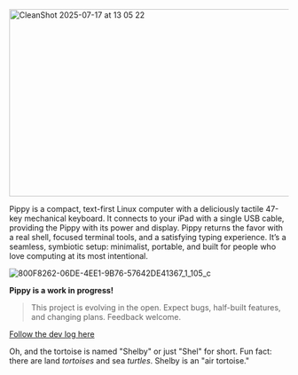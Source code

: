 <img width="1132" height="338" alt="CleanShot 2025-07-17 at 13 05 22" src="https://github.com/user-attachments/assets/dc694c96-557f-4ca4-94a7-52cd9ba75ee6" />

Pippy is a compact, text-first Linux computer with a deliciously tactile 47-key mechanical keyboard. It connects to your iPad with a single USB cable, providing the Pippy with its power and display. Pippy returns the favor with a real shell, focused terminal tools, and a satisfying typing experience. It’s a seamless, symbiotic setup: minimalist, portable, and built for people who love computing at its most intentional.

![800F8262-06DE-4EE1-9B76-57642DE41367_1_105_c](https://github.com/user-attachments/assets/3ce801b0-c288-4907-ac25-c0237b499218)


**Pippy is a work in progress!**

> This project is evolving in the open. Expect bugs, half-built features, and changing plans. Feedback welcome.

[Follow the dev log here](devlog/)

Oh, and the tortoise is named "Shelby" or just "Shel" for short. Fun fact: there are land _tortoises_ and sea _turtles_. Shelby is an "air tortoise."
